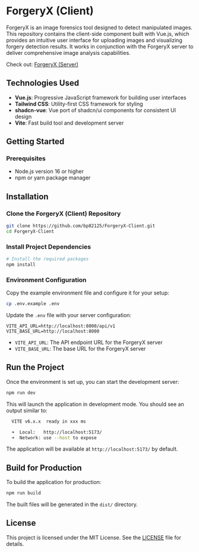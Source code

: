 # ForgeryX (Client)

ForgeryX is an image forensics tool designed to detect manipulated images. This repository contains the client-side component built with Vue.js, which provides an intuitive user interface for uploading images and visualizing forgery detection results. It works in conjunction with the ForgeryX server to deliver comprehensive image analysis capabilities.

Check out: [ForgeryX (Server)](https://github.com/bp82125/ForgeryX-Server)

## Technologies Used

- **Vue.js**: Progressive JavaScript framework for building user interfaces
- **Tailwind CSS**: Utility-first CSS framework for styling
- **shadcn-vue**: Vue port of shadcn/ui components for consistent UI design
- **Vite**: Fast build tool and development server

## Getting Started

### Prerequisites

- Node.js version 16 or higher
- npm or yarn package manager

## Installation

### Clone the ForgeryX (Client) Repository

```bash
git clone https://github.com/bp82125/ForgeryX-Client.git
cd ForgeryX-Client
```

### Install Project Dependencies

```bash
# Install the required packages
npm install
```

### Environment Configuration

Copy the example environment file and configure it for your setup:

```bash
cp .env.example .env
```

Update the `.env` file with your server configuration:

```env
VITE_API_URL=http://localhost:8000/api/v1
VITE_BASE_URL=http://localhost:8000
```

- `VITE_API_URL`: The API endpoint URL for the ForgeryX server
- `VITE_BASE_URL`: The base URL for the ForgeryX server

## Run the Project

Once the environment is set up, you can start the development server:

```bash
npm run dev
```

This will launch the application in development mode. You should see an output similar to:

```bash
  VITE v6.x.x  ready in xxx ms

  ➜  Local:   http://localhost:5173/
  ➜  Network: use --host to expose
```

The application will be available at `http://localhost:5173/` by default.

## Build for Production

To build the application for production:

```bash
npm run build
```

The built files will be generated in the `dist/` directory.

## License

This project is licensed under the MIT License. See the [LICENSE](LICENSE) file for details.